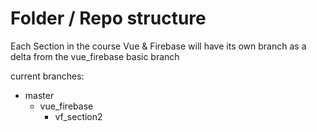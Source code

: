 # Folder / Repo structure

Each Section in the course Vue & Firebase will have its own branch as a delta from the vue_firebase basic branch

current branches:
- master
  - vue_firebase
    - vf_section2
